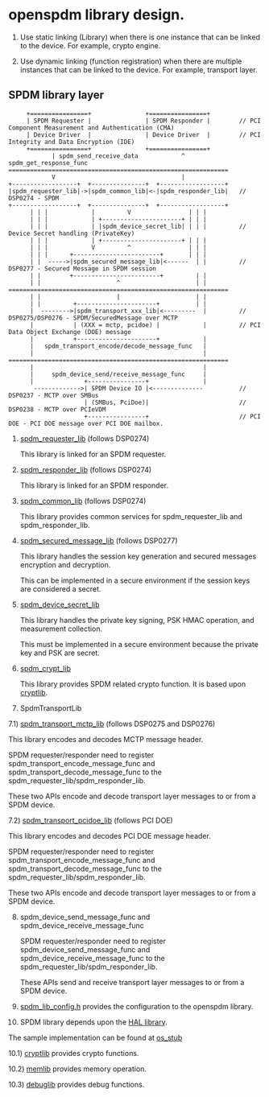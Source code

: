 # openspdm library design.

1. Use static linking (Library) when there is one instance that can be linked to the device.
   For example, crypto engine.

2. Use dynamic linking (function registration) when there are multiple instances that can be linked to the device.
   For example, transport layer.

## SPDM library layer

   ```
        +================+               +================+
        | SPDM Requester |               | SPDM Responder |        // PCI Component Measurement and Authentication (CMA)
        | Device Driver  |               | Device Driver  |        // PCI Integrity and Data Encryption (IDE)
        +================+               +================+
               | spdm_send_receive_data            ^ spdm_get_response_func
   =============================================================
               V                                   |
   +------------------+  +---------------+  +------------------+
   |spdm_requester_lib|->|spdm_common_lib|<-|spdm_responder_lib|   // DSP0274 - SPDM
   +------------------+  +---------------+  +------------------+
         | | |            |         V                | | |
         | | |            | +----------------------+ | | |
         | | |            | |spdm_device_secret_lib| | | |         // Device Secret handling (PrivateKey)
         | | |            | +----------------------+ | | |
         | | |            V         ^                | | |
         | | |      +------------------------+       | | |
         | |  ----->|spdm_secured_message_lib|<------  | |         // DSP0277 - Secured Message in SPDM session
         | |        +------------------------+         | |
         | |                     ^                     | |
   =============================================================
         | |                     |                     | |
         | |         +----------------------+          | |
         |  -------->|spdm_transport_xxx_lib|<---------  |         // DSP0275/DSP0276 - SPDM/SecuredMessage over MCTP
         |           | (XXX = mctp, pcidoe) |            |         // PCI Data Object Exchange (DOE) message
         |           +----------------------+            |
         |   spdm_transport_encode/decode_message_func   |
         |                                               |
   =============================================================
         |                                               |
         |     spdm_device_send/receive_message_func     |
         |              +----------------+               |
          ------------->| SPDM Device IO |<--------------          // DSP0237 - MCTP over SMBus
                        | (SMBus, PciDoe)|                         // DSP0238 - MCTP over PCIeVDM
                        +----------------+                         // PCI DOE - PCI DOE message over PCI DOE mailbox.
   ```

1) [spdm_requester_lib](https://github.com/DMTF/Libspdm/blob/main/libspdm/include/library/spdm_requester_lib.h) (follows DSP0274)

   This library is linked for an SPDM requester.

2) [spdm_responder_lib](https://github.com/DMTF/Libspdm/blob/main/libspdm/include/library/spdm_responder_lib.h) (follows DSP0274)

   This library is linked for an SPDM responder.

3) [spdm_common_lib](https://github.com/DMTF/Libspdm/blob/main/libspdm/include/library/spdm_common_lib.h) (follows DSP0274)

   This library provides common services for spdm_requester_lib and spdm_responder_lib.

4) [spdm_secured_message_lib](https://github.com/DMTF/Libspdm/blob/main/libspdm/include/library/spdm_secured_message_lib.h) (follows DSP0277)

   This library handles the session key generation and secured messages encryption and decryption.

   This can be implemented in a secure environment if the session keys are considered a secret.

5) [spdm_device_secret_lib](https://github.com/DMTF/Libspdm/blob/main/libspdm/include/library/spdm_device_secret_lib.h)

   This library handles the private key signing, PSK HMAC operation, and measurement collection.

   This must be implemented in a secure environment because the private key and PSK are secret.

6) [spdm_crypt_lib](https://github.com/DMTF/Libspdm/blob/main/libspdm/include/library/spdm_crypt_lib.h)

   This library provides SPDM related crypto function. It is based upon [cryptlib](https://github.com/DMTF/Libspdm/blob/main/libspdm/include/hal/library/cryptlib.h).

7) SpdmTransportLib

7.1) [spdm_transport_mctp_lib](https://github.com/DMTF/Libspdm/blob/main/libspdm/include/library/spdm_transport_mctp_lib.h) (follows DSP0275 and DSP0276)

   This library encodes and decodes MCTP message header.

   SPDM requester/responder need to register spdm_transport_encode_message_func
   and spdm_transport_decode_message_func to the spdm_requester_lib/spdm_responder_lib.

   These two APIs encode and decode transport layer messages to or from a SPDM device.

7.2) [spdm_transport_pcidoe_lib](https://github.com/DMTF/Libspdm/blob/main/libspdm/include/library/spdm_transport_pcidoe_lib.h) (follows PCI DOE)

   This library encodes and decodes PCI DOE message header.

   SPDM requester/responder need to register spdm_transport_encode_message_func
   and spdm_transport_decode_message_func to the spdm_requester_lib/spdm_responder_lib.

   These two APIs encode and decode transport layer messages to or from a SPDM device.

8) spdm_device_send_message_func and spdm_device_receive_message_func

   SPDM requester/responder need to register spdm_device_send_message_func
   and spdm_device_receive_message_func to the spdm_requester_lib/spdm_responder_lib.

   These APIs send and receive transport layer messages to or from a SPDM device.

9) [spdm_lib_config.h](https://github.com/DMTF/Libspdm/blob/main/libspdm/include/library/spdm_lib_config.h) provides the configuration to the openspdm library.

10) SPDM library depends upon the [HAL library](https://github.com/DMTF/Libspdm/tree/main/libspdm/include/hal).

   The sample implementation can be found at [os_stub](https://github.com/DMTF/Libspdm/tree/main/libspdm/os_stub)

   10.1) [cryptlib](https://github.com/DMTF/Libspdm/blob/main/libspdm/include/hal/library/cryptlib.h) provides crypto functions.

   10.2) [memlib](https://github.com/DMTF/Libspdm/blob/main/libspdm/include/hal/library/memlib.h) provides memory operation.

   10.3) [debuglib](https://github.com/DMTF/Libspdm/blob/main/libspdm/include/hal/library/debuglib.h) provides debug functions.
